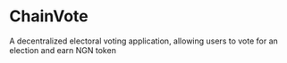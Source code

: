 # ChainVote
A decentralized electoral voting application, allowing users to vote for an election and earn NGN token
